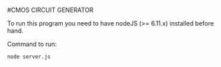 #CMOS CIRCUIT GENERATOR

To run this program you need to have nodeJS (>= 6.11.x) installed before hand.

Command to run:

`node server.js`


